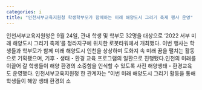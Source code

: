 ```yaml
---
categories: i
title: "인천서부교육지원청 학생학부모가 함께하는 미래 해양도시 그리기 축제 행사 운영"
---
```

인천서부교육지원청은 9월 24일, 관내 학생 및 학부모 32명을 대상으로 ‘2022 서부 미래 해양도시 그리기 축제’를 청라지구에 위치한 로봇타워에서 개최했다. 이번 행사는 학생들과 학부모가 함께 미래 해양도시 인천을 상상하며 도화지 속 미래 꿈을 펼치는 활동으로 기획됐으며, 기후・생태・환경 교육 프로그램의 일환으로 진행됐다.인천의 미래를 이끌어 갈 학생들이 해양 환경의 소중함을 인식할 수 있도록 사전 해양생태・환경교육도 운영했다. 인천서부교육지원청 한 관계자는 “이번 미래 해양도시 그리기 활동을 통해 학생들이 해양 생태 환경의 소